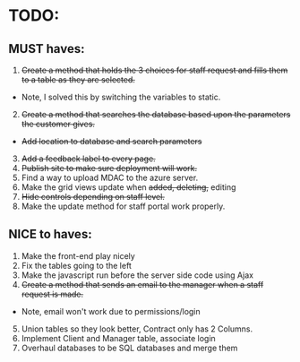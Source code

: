 ﻿# TODO:
## MUST haves:
1. ~~Create a method that holds the 3 choices for staff request and fills them to a table as they are selected.~~
- Note, I solved this by switching the variables to static.
2. ~~Create a method that searches the database based upon the parameters the customer gives.~~ 
- ~~Add location to database and search parameters~~
3. ~~Add a feedback label to every page.~~
4. ~~Publish site to make sure deployment will work.~~
5. Find a way to upload MDAC to the azure server.
6. Make the grid views update when ~~added, deleting,~~ editing
7. ~~Hide controls depending on staff level.~~
8. Make the update method for staff portal work properly.


## NICE to haves:
1. Make the front-end play nicely
2. Fix the tables going to the left
3. Make the javascript run before the server side code using Ajax
4. ~~Create a method that sends an email to the manager when a staff request is made.~~
- Note, email won't work due to permissions/login
5. Union tables so they look better, Contract only has 2 Columns.
6. Implement Client and Manager table, associate login
7. Overhaul databases to be SQL databases and merge them
